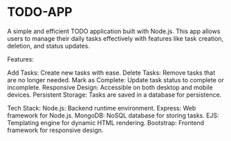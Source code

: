 # TODO-APP
A simple and efficient TODO application built with Node.js. This app allows users to manage their daily tasks effectively with features like task creation, deletion, and status updates.

Features:

Add Tasks: Create new tasks with ease.
Delete Tasks: Remove tasks that are no longer needed.
Mark as Complete: Update task status to complete or incomplete.
Responsive Design: Accessible on both desktop and mobile devices.
Persistent Storage: Tasks are saved in a database for persistence.

Tech Stack:
Node.js: Backend runtime environment.
Express: Web framework for Node.js.
MongoDB: NoSQL database for storing tasks.
EJS: Templating engine for dynamic HTML rendering.
Bootstrap: Frontend framework for responsive design.
